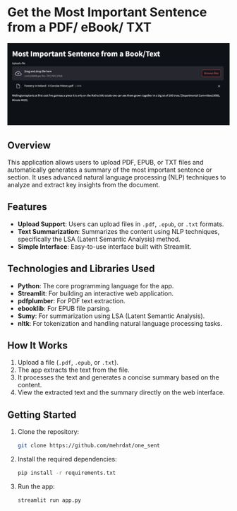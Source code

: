 # Get the Most Important Sentence from a PDF/ eBook/ TXT

<div align="center">
  <img src="./img/one_sent.jpg" alt="one_sent">
</div>

## Overview

This application allows users to upload PDF, EPUB, or TXT files and automatically generates a summary of the most important sentence or section. It uses advanced natural language processing (NLP) techniques to analyze and extract key insights from the document.

## Features

- **Upload Support**: Users can upload files in `.pdf`, `.epub`, or `.txt` formats.
- **Text Summarization**: Summarizes the content using NLP techniques, specifically the LSA (Latent Semantic Analysis) method.
- **Simple Interface**: Easy-to-use interface built with Streamlit.

## Technologies and Libraries Used

- **Python**: The core programming language for the app.
- **Streamlit**: For building an interactive web application.
- **pdfplumber**: For PDF text extraction.
- **ebooklib**: For EPUB file parsing.
- **Sumy**: For summarization using LSA (Latent Semantic Analysis).
- **nltk**: For tokenization and handling natural language processing tasks.

## How It Works

1. Upload a file (`.pdf`, `.epub`, or `.txt`).
2. The app extracts the text from the file.
3. It processes the text and generates a concise summary based on the content.
4. View the extracted text and the summary directly on the web interface.

## Getting Started

1. Clone the repository:
    ```bash
    git clone https://github.com/mehrdat/one_sent
    ```
2. Install the required dependencies:
    ```bash
    pip install -r requirements.txt
    ```
3. Run the app:
    ```bash
    streamlit run app.py
    ```
